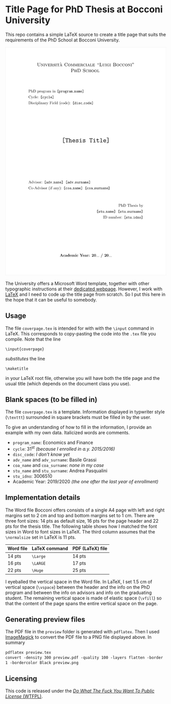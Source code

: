 # Title Page for PhD Thesis at Bocconi University

This repo contains a simple LaTeX source to create a title page that suits the requirements of the PhD School at Bocconi University.

![Preview](./preview/preview.png)

The University offers a Microsoft Word template, together with other typographic instructions at their [dedicated webpage](https://www.unibocconi.eu/wps/wcm/connect/bocconi/sitopubblico_en/navigation+tree/home/programs/phd/phd+in+economics+and+finance/info+for+current+students/phd+thesis+instructions+and+deadlines+ecofin).
However, I work with [LaTeX](https://www.latex-project.org/) and I need to code up the title page from scratch.
So I put this here in the hope that it can be useful to somebody.


## Usage

The file `coverpage.tex` is intended for with with the `\input` command in LaTeX.
This corresponds to copy-pasting the code into the `.tex` file you compile.
Note that the line

    \input{coverpage}

_substitutes_ the line

    \maketitle

in your LaTeX root file, otherwise you will have both the title page and the usual title (which depends on the document class you use).


## Blank spaces (to be filled in)

The file `coverpage.tex` is a template.
Information displayed in typwriter style (`\texttt`) surrounded in square brackets must be filled in by the user.

To give an understanding of how to fill in the information, I provide an example with my own data.
Italicized words are comments.

- `program_name`: Economics and Finance
- `cycle`: 31<sup>st</sup> _(because I enrolled in a.y. 2015/2016)_
- `disc_code`: _I don't know yet_
- `adv_name` and `adv_surname`: Basile Grassi
- `coa_name` and `coa_surname`: _none in my case_
- `stu_name` and `stu_surname`: Andrea Pasqualini
- `stu_idno`: 3006510
- Academic Year: 2019/2020 _(the one after the last year of enrollment)_



## Implementation details

The Word file Bocconi offers consists of a single A4 page with left and right margins set to 2 cm and top and bottom margins set to 1 cm.
There are three font sizes: 14 pts as default size, 16 pts for the page header and 22 pts for the thesis title.
The following table shows how I matched the font sizes in Word to font sizes in LaTeX.
The third column assumes that the `\normalsize` set in LaTeX is 11 pts.

| Word file | LaTeX command | PDF (LaTeX) file        |
|-----------|---------------|-------------------------|
| 14 pts    | `\Large`      | 14 pts                  |
| 16 pts    | `\LARGE`      | 17 pts                  |
| 22 pts    | `\Huge`       | 25 pts                  |

I eyeballed the vertical space in the Word file.
In LaTeX, I set 1.5 cm of vertical space (`\vspace`) between the header and the info on the PhD program and between the info on advisors and info on the graduating student.
The remaining vertical space is made of elastic space (`\vfill`) so that the content of the page spans the entire vertical space on the page.


## Generating preview files

The PDF file in the `preview` folder is generated with `pdflatex`.
Then I used [ImageMagick](https://imagemagick.org/index.php) to convert the PDF file to a PNG file displayed above.
In summary

    pdflatex preview.tex
    convert -density 300 preview.pdf -quality 100 -layers flatten -border 1 -bordercolor Black preview.png


## Licensing

This code is released under the [_Do What The Fuck You Want To Public License_ (WTFPL)](https://choosealicense.com/licenses/wtfpl/).

